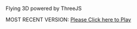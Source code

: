 Flying 3D powered by ThreeJS

MOST RECENT VERSION: [Please Click here to Play](https://rawcdn.githack.com/alperenbutun/Flying-3d/82a1215/index.html)

